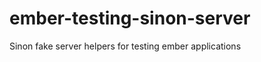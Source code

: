 ember-testing-sinon-server
==========================

Sinon fake server helpers for testing ember applications
